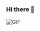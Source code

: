 ### Hi there 👋

![GIF](https://cdn.dribbble.com/users/219482/screenshots/14676444/media/28fa0b64b0454de0d0664e364e4f95fc.gif)
